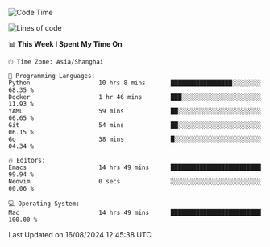 <!--START_SECTION:waka-->
![Code Time](http://img.shields.io/badge/Code%20Time-2%2C135%20hrs%2045%20mins-blue)

![Lines of code](https://img.shields.io/badge/From%20Hello%20World%20I%27ve%20Written-308.0%20thousand%20lines%20of%20code-blue)

📊 **This Week I Spent My Time On** 

```text
🕑︎ Time Zone: Asia/Shanghai

💬 Programming Languages: 
Python                   10 hrs 8 mins       █████████████████░░░░░░░░   68.35 % 
Docker                   1 hr 46 mins        ███░░░░░░░░░░░░░░░░░░░░░░   11.93 % 
YAML                     59 mins             ██░░░░░░░░░░░░░░░░░░░░░░░   06.65 % 
Git                      54 mins             ██░░░░░░░░░░░░░░░░░░░░░░░   06.15 % 
Go                       38 mins             █░░░░░░░░░░░░░░░░░░░░░░░░   04.34 % 

🔥 Editors: 
Emacs                    14 hrs 49 mins      █████████████████████████   99.94 % 
Neovim                   0 secs              ░░░░░░░░░░░░░░░░░░░░░░░░░   00.06 % 

💻 Operating System: 
Mac                      14 hrs 49 mins      █████████████████████████   100.00 % 
```


 Last Updated on 16/08/2024 12:45:38 UTC
<!--END_SECTION:waka-->
